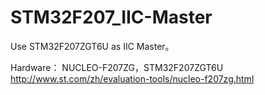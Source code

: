 # STM32F207_IIC-Master
Use STM32F207ZGT6U as IIC Master。

Hardware： NUCLEO-F207ZG，STM32F207ZGT6U
http://www.st.com/zh/evaluation-tools/nucleo-f207zg.html
